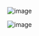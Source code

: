 ![image](https://user-images.githubusercontent.com/98951034/154456405-bca26a2c-6dad-4ec8-9049-d812348702df.png)

![image](https://user-images.githubusercontent.com/98951034/154456441-38cd963f-e93c-4af7-9b00-44d0b904e744.png)
